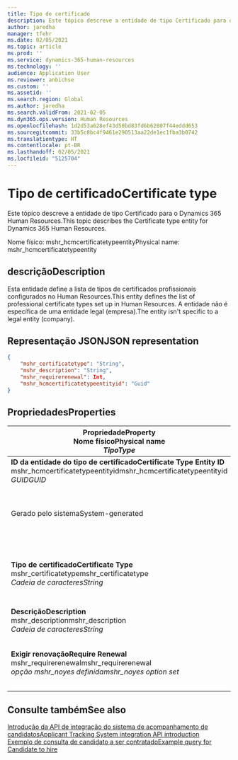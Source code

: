 ```yaml
---
title: Tipo de certificado
description: Este tópico descreve a entidade de tipo Certificado para o Dynamics 365 Human Resources.
author: jaredha
manager: tfehr
ms.date: 02/05/2021
ms.topic: article
ms.prod: ''
ms.service: dynamics-365-human-resources
ms.technology: ''
audience: Application User
ms.reviewer: anbichse
ms.custom: ''
ms.assetid: ''
ms.search.region: Global
ms.author: jaredha
ms.search.validFrom: 2021-02-05
ms.dyn365.ops.version: Human Resources
ms.openlocfilehash: 1d2d53a628ef43d50bd83fd6b62807f44eddd653
ms.sourcegitcommit: 33b5c8bc4f9461e290513aa22de1ec1fba3b0742
ms.translationtype: HT
ms.contentlocale: pt-BR
ms.lasthandoff: 02/05/2021
ms.locfileid: "5125704"
---
```

# <a name="certificate-type"></a><span data-ttu-id="55406-103">Tipo de certificado</span><span class="sxs-lookup"><span data-stu-id="55406-103">Certificate type</span></span>

<span data-ttu-id="55406-104">Este tópico descreve a entidade de tipo Certificado para o Dynamics 365 Human Resources.</span><span class="sxs-lookup"><span data-stu-id="55406-104">This topic describes the Certificate type entity for Dynamics 365 Human Resources.</span></span>

<span data-ttu-id="55406-105">Nome físico: mshr_hcmcertificatetypeentity</span><span class="sxs-lookup"><span data-stu-id="55406-105">Physical name: mshr_hcmcertificatetypeentity</span></span>

## <a name="description"></a><span data-ttu-id="55406-106">descrição</span><span class="sxs-lookup"><span data-stu-id="55406-106">Description</span></span>

<span data-ttu-id="55406-107">Esta entidade define a lista de tipos de certificados profissionais configurados no Human Resources.</span><span class="sxs-lookup"><span data-stu-id="55406-107">This entity defines the list of professional certificate types set up in Human Resources.</span></span> <span data-ttu-id="55406-108">A entidade não é específica de uma entidade legal (empresa).</span><span class="sxs-lookup"><span data-stu-id="55406-108">The entity isn't specific to a legal entity (company).</span></span>

## <a name="json-representation"></a><span data-ttu-id="55406-109">Representação JSON</span><span class="sxs-lookup"><span data-stu-id="55406-109">JSON representation</span></span>

```json
{
    "mshr_certificatetype": "String",
    "mshr_description": "String",
    "mshr_requirerenewal": Int,
    "mshr_hcmcertificatetypeentityid": "Guid"
}
```

## <a name="properties"></a><span data-ttu-id="55406-110">Propriedades</span><span class="sxs-lookup"><span data-stu-id="55406-110">Properties</span></span>

| <span data-ttu-id="55406-111">Propriedade</span><span class="sxs-lookup"><span data-stu-id="55406-111">Property</span></span><br><span data-ttu-id="55406-112">**Nome físico**</span><span class="sxs-lookup"><span data-stu-id="55406-112">**Physical name**</span></span><br><span data-ttu-id="55406-113">**_Tipo_**</span><span class="sxs-lookup"><span data-stu-id="55406-113">**_Type_**</span></span> | <span data-ttu-id="55406-114">Usar</span><span class="sxs-lookup"><span data-stu-id="55406-114">Use</span></span> | <span data-ttu-id="55406-115">Descrição</span><span class="sxs-lookup"><span data-stu-id="55406-115">Description</span></span> |
| --- | --- | --- |
| <span data-ttu-id="55406-116">**ID da entidade do tipo de certificado**</span><span class="sxs-lookup"><span data-stu-id="55406-116">**Certificate Type Entity ID**</span></span><br><span data-ttu-id="55406-117">mshr_hcmcertificatetypeentityid</span><span class="sxs-lookup"><span data-stu-id="55406-117">mshr_hcmcertificatetypeentityid</span></span><br><span data-ttu-id="55406-118">*GUID*</span><span class="sxs-lookup"><span data-stu-id="55406-118">*GUID*</span></span> | <span data-ttu-id="55406-119">Somente leitura</span><span class="sxs-lookup"><span data-stu-id="55406-119">Read-only</span></span><br><span data-ttu-id="55406-120">Obrigatório</span><span class="sxs-lookup"><span data-stu-id="55406-120">Required</span></span> 
<span data-ttu-id="55406-121">Gerado pelo sistema</span><span class="sxs-lookup"><span data-stu-id="55406-121">System-generated</span></span> | <span data-ttu-id="55406-122">Identificador principal exclusivo do tipo de certificado.</span><span class="sxs-lookup"><span data-stu-id="55406-122">Unique primary identifier for the certificate type.</span></span> |
| <span data-ttu-id="55406-123">**Tipo de certificado**</span><span class="sxs-lookup"><span data-stu-id="55406-123">**Certificate Type**</span></span><br><span data-ttu-id="55406-124">mshr_certificatetype</span><span class="sxs-lookup"><span data-stu-id="55406-124">mshr_certificatetype</span></span><br><span data-ttu-id="55406-125">*Cadeia de caracteres*</span><span class="sxs-lookup"><span data-stu-id="55406-125">*String*</span></span> | <span data-ttu-id="55406-126">Ler/gravar</span><span class="sxs-lookup"><span data-stu-id="55406-126">Read/write</span></span><br><span data-ttu-id="55406-127">Obrigatório</span><span class="sxs-lookup"><span data-stu-id="55406-127">Required</span></span> | <span data-ttu-id="55406-128">Identificador exclusivo legível pelo usuário do tipo de certificado.</span><span class="sxs-lookup"><span data-stu-id="55406-128">Unique user-readable identifier for the certificate type.</span></span> |
| <span data-ttu-id="55406-129">**Descrição**</span><span class="sxs-lookup"><span data-stu-id="55406-129">**Description**</span></span><br><span data-ttu-id="55406-130">mshr_description</span><span class="sxs-lookup"><span data-stu-id="55406-130">mshr_description</span></span><br><span data-ttu-id="55406-131">*Cadeia de caracteres*</span><span class="sxs-lookup"><span data-stu-id="55406-131">*String*</span></span> | <span data-ttu-id="55406-132">Ler/gravar</span><span class="sxs-lookup"><span data-stu-id="55406-132">Read/write</span></span><br><span data-ttu-id="55406-133">Obrigatório</span><span class="sxs-lookup"><span data-stu-id="55406-133">Required</span></span> | <span data-ttu-id="55406-134">Descrição do tipo de certificado.</span><span class="sxs-lookup"><span data-stu-id="55406-134">Description of the certificate type.</span></span> |
| <span data-ttu-id="55406-135">**Exigir renovação**</span><span class="sxs-lookup"><span data-stu-id="55406-135">**Require Renewal**</span></span><br><span data-ttu-id="55406-136">mshr_requirerenewal</span><span class="sxs-lookup"><span data-stu-id="55406-136">mshr_requirerenewal</span></span><br><span data-ttu-id="55406-137">*opção mshr_noyes definida*</span><span class="sxs-lookup"><span data-stu-id="55406-137">*mshr_noyes option set*</span></span> | <span data-ttu-id="55406-138">Ler/gravar</span><span class="sxs-lookup"><span data-stu-id="55406-138">Read/write</span></span><br><span data-ttu-id="55406-139">Opcional</span><span class="sxs-lookup"><span data-stu-id="55406-139">Optional</span></span> | <span data-ttu-id="55406-140">Indica se a renovação é necessária para o certificado.</span><span class="sxs-lookup"><span data-stu-id="55406-140">Indicates whether renewal is required for the certificate.</span></span> |

## <a name="see-also"></a><span data-ttu-id="55406-141">Consulte também</span><span class="sxs-lookup"><span data-stu-id="55406-141">See also</span></span>

[<span data-ttu-id="55406-142">Introdução da API de integração do sistema de acompanhamento de candidatos</span><span class="sxs-lookup"><span data-stu-id="55406-142">Applicant Tracking System integration API introduction</span></span>](hr-admin-integration-ats-api-introduction.md)<br>
[<span data-ttu-id="55406-143">Exemplo de consulta de candidato a ser contratado</span><span class="sxs-lookup"><span data-stu-id="55406-143">Example query for Candidate to hire</span></span>](hr-admin-integration-ats-api-candidate-to-hire-example-query.md)


